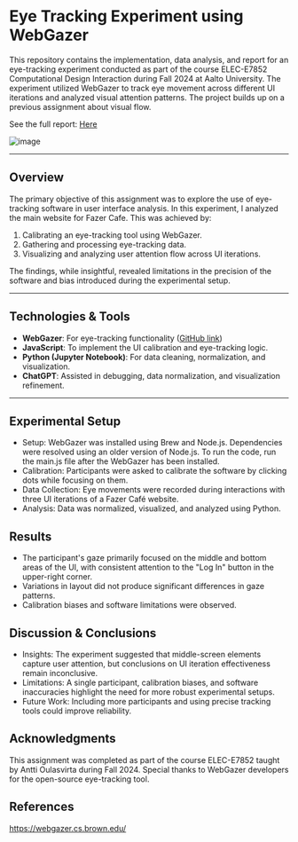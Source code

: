 # Eye Tracking Experiment using WebGazer

This repository contains the implementation, data analysis, and report for an eye-tracking experiment conducted as part of the course ELEC-E7852 Computational Design Interaction during Fall 2024 at Aalto University. The experiment utilized WebGazer to track eye movement across different UI iterations and analyzed visual attention patterns. The project builds up on a previous assignment about visual flow.

See the full report: [Here](/report.pdf)

![image](https://github.com/user-attachments/assets/af7f8bbc-3225-46be-a859-be84be3a5acb)


---

## Overview

The primary objective of this assignment was to explore the use of eye-tracking software in user interface analysis. In this experiment, I analyzed the main website for Fazer Cafe. This was achieved by:

1. Calibrating an eye-tracking tool using WebGazer.
2. Gathering and processing eye-tracking data.
3. Visualizing and analyzing user attention flow across UI iterations.

The findings, while insightful, revealed limitations in the precision of the software and bias introduced during the experimental setup.

---

## Technologies & Tools

- **WebGazer**: For eye-tracking functionality ([GitHub link](https://github.com/brownhci/WebGazer))
- **JavaScript**: To implement the UI calibration and eye-tracking logic.
- **Python (Jupyter Notebook)**: For data cleaning, normalization, and visualization.
- **ChatGPT**: Assisted in debugging, data normalization, and visualization refinement.

---
## Experimental Setup
- Setup: WebGazer was installed using Brew and Node.js. Dependencies were resolved using an older version of Node.js. To run the code, run the main.js file after the WebGazer has been installed.
- Calibration: Participants were asked to calibrate the software by clicking dots while focusing on them.
- Data Collection: Eye movements were recorded during interactions with three UI iterations of a Fazer Café website.
- Analysis: Data was normalized, visualized, and analyzed using Python.

## Results
- The participant's gaze primarily focused on the middle and bottom areas of the UI, with consistent attention to the "Log In" button in the upper-right corner.
- Variations in layout did not produce significant differences in gaze patterns.
- Calibration biases and software limitations were observed.

## Discussion & Conclusions
- Insights: The experiment suggested that middle-screen elements capture user attention, but conclusions on UI iteration effectiveness remain inconclusive.
- Limitations: A single participant, calibration biases, and software inaccuracies highlight the need for more robust experimental setups.
- Future Work: Including more participants and using precise tracking tools could improve reliability.

## Acknowledgments
This assignment was completed as part of the course ELEC-E7852 taught by Antti Oulasvirta during Fall 2024. Special thanks to WebGazer developers for the open-source eye-tracking tool.

## References
https://webgazer.cs.brown.edu/
